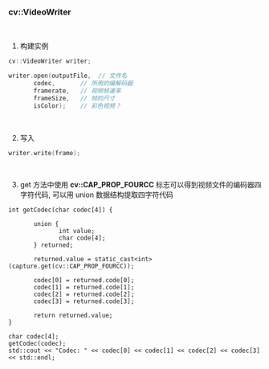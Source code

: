 ### cv::VideoWriter

<br>

1. 构建实例
```c++
cv::VideoWriter writer;

writer.open(outputFile,  // 文件名
       codec,       // 所用的编解码器
       framerate,   // 视频帧速率
       frameSize,   // 帧的尺寸
       isColor);    // 彩色视频？
```
<br>

2. 写入
```c++
writer.write(frame);
```
<br>

3. get 方法中使用 **cv::CAP_PROP_FOURCC** 标志可以得到视频文件的编码器四字符代码, 可以用 union 数据结构提取四字符代码
```
int getCodec(char codec[4]) {

       union {
              int value;
              char code[4];
       } returned;

       returned.value = static_cast<int>(capture.get(cv::CAP_PROP_FOURCC));

       codec[0] = returned.code[0];
       codec[1] = returned.code[1];
       codec[2] = returned.code[2];
       codec[3] = returned.code[3];

       return returned.value;
}

char codec[4];
getCodec(codec);
std::cout << "Codec: " << codec[0] << codec[1] << codec[2] << codec[3] << std::endl;
```
